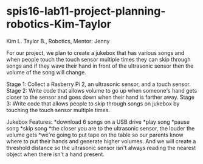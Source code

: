 # spis16-lab11-project-planning-robotics-Kim-Taylor

Kim L. Taylor B., Robotics, Mentor: Jenny

For our project, we plan to create a jukebox that has various songs and when people touch the touch sensor multiple times they can skip through songs and if they wave their hand in front of the ultrasonic sensor then the volume of the song will change.

Stage 1: Collect a Rasberry Pi 2, an ultrasonic sensor, and a touch sensor.
Stage 2: Write code that allows volume to go up when someone's hand gets closer to the sensor and goes down when their hand is farther away.
Stage 3: Write code that allows people to skip through songs on jukebox by touching the touch sensor multiple times. 


Jukebox Features:
*download 6 songs on a USB drive 
*play song
*pause song
*skip song
*the closer you are to the ultrasonic sensor, the louder the volume gets 
*we're going to put tape on the table so our parents know where to put their hands and generate higher volumes. And we will create a threshold distance so the ultrasonic sensor isn't always reading the nearest object when there isn't a hand present.

